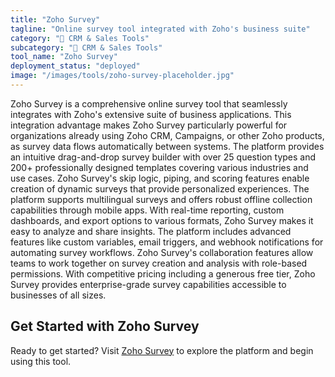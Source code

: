 ```yaml
---
title: "Zoho Survey"
tagline: "Online survey tool integrated with Zoho's business suite"
category: "🎯 CRM & Sales Tools"
subcategory: "🎯 CRM & Sales Tools"
tool_name: "Zoho Survey"
deployment_status: "deployed"
image: "/images/tools/zoho-survey-placeholder.jpg"
---
```

Zoho Survey is a comprehensive online survey tool that seamlessly integrates with Zoho's extensive suite of business applications. This integration advantage makes Zoho Survey particularly powerful for organizations already using Zoho CRM, Campaigns, or other Zoho products, as survey data flows automatically between systems. The platform provides an intuitive drag-and-drop survey builder with over 25 question types and 200+ professionally designed templates covering various industries and use cases. Zoho Survey's skip logic, piping, and scoring features enable creation of dynamic surveys that provide personalized experiences. The platform supports multilingual surveys and offers robust offline collection capabilities through mobile apps. With real-time reporting, custom dashboards, and export options to various formats, Zoho Survey makes it easy to analyze and share insights. The platform includes advanced features like custom variables, email triggers, and webhook notifications for automating survey workflows. Zoho Survey's collaboration features allow teams to work together on survey creation and analysis with role-based permissions. With competitive pricing including a generous free tier, Zoho Survey provides enterprise-grade survey capabilities accessible to businesses of all sizes.
## Get Started with Zoho Survey

Ready to get started? Visit [Zoho Survey](https://zohosurvey.com) to explore the platform and begin using this tool.

